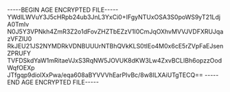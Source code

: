 -----BEGIN AGE ENCRYPTED FILE-----
YWdlLWVuY3J5cHRpb24ub3JnL3YxCi0+IFgyNTUxOSA3S0poWS9yT21LdjA0TmIv
N0J5Y3VPNkh4ZmR3Z2o1dFovZHZTbEZzV1I0CmJqOXhvMVVJVDFXRUJqazVFZlU0
RkJEU21JS2NYMDRkVDNBUUUrNTBhQVkKLS0tIEo4M0x6cE5rZVpFaEJsenZPRUFY
TVFDSkdYaW1mRitaeVJxS3RqNW5JOVUK8dKW3Lw4ZxvBCLIBh6opzzOodWqfOEXp
JTfgqp9diolXxPwa/eqa608aBYVVVhEarPIvBc/8w8ILXAiUTgTECQ==
-----END AGE ENCRYPTED FILE-----
